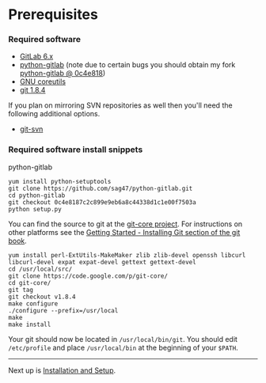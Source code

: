 # Prerequisites

### Required software

* [GitLab 6.x][1]
* [python-gitlab][2] (note due to certain bugs you should obtain my fork [python-gitlab @ 0c4e818][8])
* [GNU coreutils][3]
* [git 1.8.4][4]

If you plan on mirroring SVN repositories as well then you'll need the following additional options.

* [git-svn][7]

### Required software install snippets
python-gitlab

    yum install python-setuptools
    git clone https://github.com/sag47/python-gitlab.git
    cd python-gitlab
    git checkout 0c4e8187c2c899e9eb6a8c44338d1c1e00f7503a
    python setup.py

You can find the source to git at the [git-core project][5].  For instructions on other platforms see the [Getting Started - Installing Git section of the git book][6].

    yum install perl-ExtUtils-MakeMaker zlib zlib-devel openssh libcurl libcurl-devel expat expat-devel gettext gettext-devel
    cd /usr/local/src/
    git clone https://code.google.com/p/git-core/
    cd git-core/
    git tag
    git checkout v1.8.4
    make configure
    ./configure --prefix=/usr/local
    make
    make install

Your git should now be located in `/usr/local/bin/git`.  You should edit `/etc/profile` and place `/usr/local/bin` at the beginning of your `$PATH`.

---
Next up is [Installation and Setup](installation.md).

[1]: https://github.com/gitlabhq/gitlabhq/tree/6-0-stable
[2]: https://github.com/Itxaka/python-gitlab
[3]: http://www.gnu.org/software/coreutils/
[4]: http://git-scm.com/
[5]: http://code.google.com/p/git-core/
[6]: http://git-scm.com/book/en/Getting-Started-Installing-Git
[7]: https://www.kernel.org/pub/software/scm/git/docs/git-svn.html
[8]: https://github.com/sag47/python-gitlab/commit/0c4e8187c2c899e9eb6a8c44338d1c1e00f7503a
